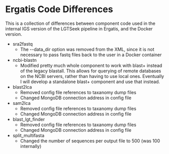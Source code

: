 # Ergatis Code Differences

This is a collection of differences between component code used in the internal IGS version of the LGTSeek pipeline in Ergatis, and the Docker version.

* sra2fastq
  * The --data\_dir option was removed from the XML, since it is not necessary to pass fastq files back to the user in a Docker container
* ncbi-blastn
  * Modified pretty much whole component to work with blast+ instead of the legacy blastall.  This allows for querying of remote databases on the NCBI servers, rather than having to use local ones.  Eventually I will develop a standalone blast+ component and use that instead.
* blast2lca
  * Removed config file references to taxanomy dump files
  * Changed MongoDB connection address in config file
* sam2lca
  * Removed config file references to taxanomy dump files
  * Changed MongoDB connection address in config file
* blast\_lgt\_finder
  * Removed config file references to taxanomy dump files
  * Changed MongoDB connection address in config file
* split\_multifasta
  * Changed the number of sequences per output file to 500 (was 100 internally)
